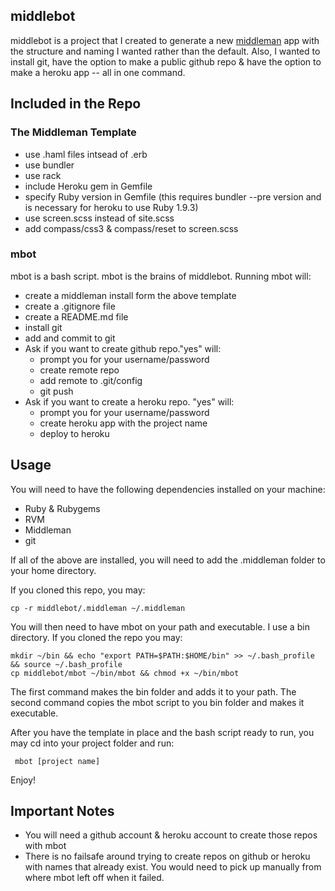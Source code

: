 ## middlebot

middlebot is a project that I created to generate a new [middleman](http://middlemanapp.com) app with the structure and naming I wanted rather than the default. Also, I wanted to install git, have the option to make a public github repo & have the option to make a heroku app -- all in one command.

## Included in the Repo

### The Middleman Template
* use .haml files intsead of .erb
* use bundler
* use rack
* include Heroku gem in Gemfile
* specify Ruby version in Gemfile (this requires bundler --pre version
  and is necessary for heroku to use Ruby 1.9.3)
* use screen.scss instead of site.scss
* add compass/css3 & compass/reset to screen.scss

### mbot

mbot is a bash script. mbot is the brains of middlebot. Running mbot will:

* create a middleman install form the above template
* create a .gitignore file
* create a README.md file
* install git
* add and commit to git
* Ask if you want to create github repo."yes" will: 
  * prompt you for your username/password
  * create remote repo
  * add remote to .git/config
  * git push
* Ask if you want to create a heroku repo. "yes" will: 
  * prompt you for your username/password
  * create heroku app with the project name
  * deploy to heroku

## Usage

You will need to have the following dependencies installed on your machine:

* Ruby & Rubygems
* RVM
* Middleman
* git

If all of the above are installed, you will need to add the .middleman folder to your home directory.

If you cloned this repo, you may:

    cp -r middlebot/.middleman ~/.middleman

You will then need to have mbot on your path and executable. I use a bin directory. If you cloned the repo you may:

    mkdir ~/bin && echo "export PATH=$PATH:$HOME/bin" >> ~/.bash_profile && source ~/.bash_profile
    cp middlebot/mbot ~/bin/mbot && chmod +x ~/bin/mbot

The first command makes the bin folder and adds it to your path. The second command copies the mbot script to you bin folder and makes it executable.

After you have the template in place and the bash script ready to run,
you may cd into your project folder and run:

     mbot [project name]

Enjoy!

## Important Notes

* You will need a github account & heroku account to create those repos with mbot
* There is no failsafe around trying to create repos on github or heroku with names that already exist. You would need to pick up manually from where mbot left off when it failed.

